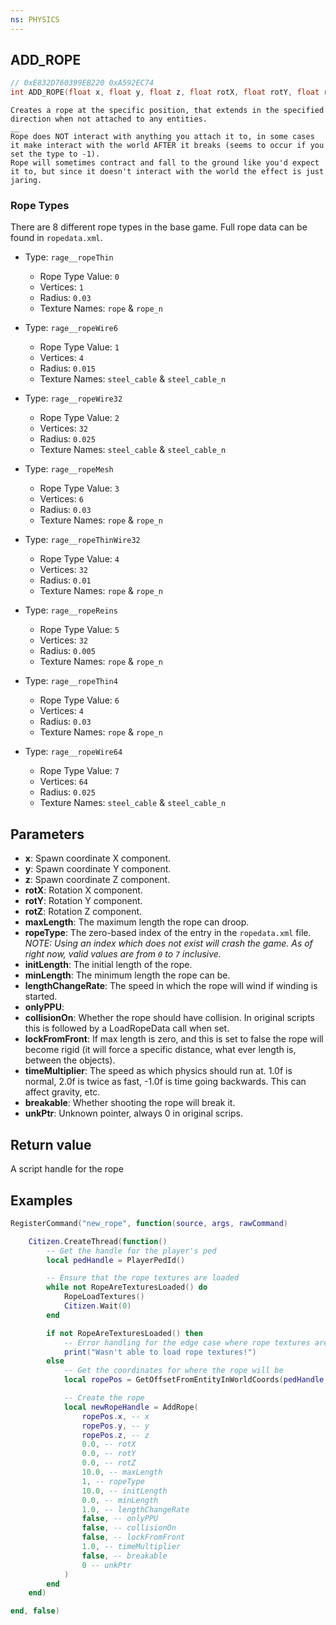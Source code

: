 ```yaml
---
ns: PHYSICS
---
```

## ADD_ROPE

```c
// 0xE832D760399EB220 0xA592EC74
int ADD_ROPE(float x, float y, float z, float rotX, float rotY, float rotZ, float maxLength, int ropeType, float initLength, float minLength, float lengthChangeRate, BOOL onlyPPU, BOOL collisionOn, BOOL lockFromFront, float timeMultiplier, BOOL breakable, Any* unkPtr);
```

```
Creates a rope at the specific position, that extends in the specified direction when not attached to any entities.  
__  
Rope does NOT interact with anything you attach it to, in some cases it make interact with the world AFTER it breaks (seems to occur if you set the type to -1).  
Rope will sometimes contract and fall to the ground like you'd expect it to, but since it doesn't interact with the world the effect is just jaring.  
```

### Rope Types
There are 8 different rope types in the base game. Full rope data can be found in `ropedata.xml`.
- Type: `rage__ropeThin`
    - Rope Type Value: `0`
    - Vertices: `1`
    - Radius: `0.03`
    - Texture Names: `rope` & `rope_n`

- Type: `rage__ropeWire6`
    - Rope Type Value: `1`
    - Vertices: `4`
    - Radius: `0.015`
    - Texture Names: `steel_cable` & `steel_cable_n`

- Type: `rage__ropeWire32`
    - Rope Type Value: `2`
    - Vertices: `32`
    - Radius: `0.025`
    - Texture Names: `steel_cable` & `steel_cable_n`

- Type: `rage__ropeMesh`
    - Rope Type Value: `3`
    - Vertices: `6`
    - Radius: `0.03`
    - Texture Names: `rope` & `rope_n`

- Type: `rage__ropeThinWire32`
    - Rope Type Value: `4`
    - Vertices: `32`
    - Radius: `0.01`
    - Texture Names: `rope` & `rope_n`

- Type: `rage__ropeReins`
    - Rope Type Value: `5`
    - Vertices: `32`
    - Radius: `0.005`
    - Texture Names: `rope` & `rope_n`

- Type: `rage__ropeThin4`
    - Rope Type Value: `6`
    - Vertices: `4`
    - Radius: `0.03`
    - Texture Names: `rope` & `rope_n`

- Type: `rage__ropeWire64`
    - Rope Type Value: `7`
    - Vertices: `64`
    - Radius: `0.025`
    - Texture Names: `steel_cable` & `steel_cable_n`

## Parameters
* **x**: Spawn coordinate X component.
* **y**: Spawn coordinate Y component.
* **z**: Spawn coordinate Z component.
* **rotX**: Rotation X component.
* **rotY**: Rotation Y component.
* **rotZ**: Rotation Z component.
* **maxLength**: The maximum length the rope can droop.
* **ropeType**: The zero-based index of the entry in the `ropedata.xml` file. *NOTE: Using an index which does not exist will crash the game. As of right now, valid values are from `0` to `7` inclusive.*
* **initLength**: The initial length of the rope.
* **minLength**: The minimum length the rope can be.
* **lengthChangeRate**: The speed in which the rope will wind if winding is started.
* **onlyPPU**: 
* **collisionOn**: Whether the rope should have collision. In original scripts this is followed by a LoadRopeData call when set.
* **lockFromFront**: If max length is zero, and this is set to false the rope will become rigid (it will force a specific distance, what ever length is, between the objects).
* **timeMultiplier**: The speed as which physics should run at. 1.0f is normal, 2.0f is twice as fast, -1.0f is time going backwards. This can affect gravity, etc.
* **breakable**: Whether shooting the rope will break it.
* **unkPtr**: Unknown pointer, always 0 in original scrips.

## Return value
A script handle for the rope

## Examples
```lua
RegisterCommand("new_rope", function(source, args, rawCommand)

    Citizen.CreateThread(function()
        -- Get the handle for the player's ped
        local pedHandle = PlayerPedId()

        -- Ensure that the rope textures are loaded
        while not RopeAreTexturesLoaded() do
            RopeLoadTextures()
            Citizen.Wait(0)
        end

        if not RopeAreTexturesLoaded() then
            -- Error handling for the edge case where rope textures are not able to be loaded
            print("Wasn't able to load rope textures!")
        else
            -- Get the coordinates for where the rope will be
            local ropePos = GetOffsetFromEntityInWorldCoords(pedHandle, 0.0, 2.0, 0.5)

            -- Create the rope
            local newRopeHandle = AddRope(
                ropePos.x, -- x
                ropePos.y, -- y
                ropePos.z, -- z
                0.0, -- rotX
                0.0, -- rotY
                0.0, -- rotZ
                10.0, -- maxLength
                1, -- ropeType
                10.0, -- initLength
                0.0, -- minLength
                1.0, -- lengthChangeRate
                false, -- onlyPPU
                false, -- collisionOn
                false, -- lockFromFront
                1.0, -- timeMultiplier
                false, -- breakable
                0 -- unkPtr
            )
        end
    end)

end, false)
```